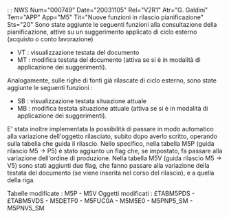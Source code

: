  :  : NWS Num="000749" Date="20031105" Rel="V2R1" Atr="G. Galdini" Tem="APP" App="M5" Tit="Nuove funzioni in rilascio pianificazione" Sts="20"
Sono state aggiunte le seguenti funzioni alla consultazione della pianificazione, attive su un suggerimento applicato di ciclo esterno (acquisto o conto lavorazione)
- VT  :  visualizzazione testata del documento
- MT  :  modifica testata del documento (attiva se si è in modalità di applicazione dei suggerimenti).

Analogamente, sulle righe di fonti già rilascate di ciclo esterno, sono state aggiunte le seguenti
funzioni : 
- SB  :  visualizzazione testata situazione attuale
- MB  :  modifica testata situazione attuale (attiva se si è in modalità di applicazione dei
suggerimenti).

E' stata inoltre implementata la possibilità di passare in modo automatico alla variazione dell'oggetto rilasciato, subito dopo averlo scritto, operando sulla tabella che guida il rilascio.
Nello specifico, nella tabella M5P (guida rilascio M5 -> P5) è stato aggiunto un flag che, se impostato, fa passare alla variazione dell'ordine di produzione.
Nella tabella M5V (guida rilascio M5 -> V5) sono stati aggiunti due flag, che fanno passare alla variazione della testata del documento (se viene inserita nel corso del rilascio), e a quella della
riga.

Tabelle modificate : 
M5P - M5V
Oggetti modificati : 
£TABM5PDS - £TABM5VDS - M5DETF0 - M5FUC0A - M5M5E0 - M5PNP5_SM - M5PNV5_SM 